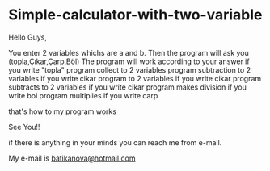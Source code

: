 # Simple-calculator-with-two-variable

Hello Guys,

You enter 2 variables whichs are a and b.
Then the program will ask you (topla,Çıkar,Çarp,Böl)
The program will work according to your answer
if you write "topla" program collect to 2 variables 
program subtraction to 2 variables if you write cikar
program  to 2 variables if you write cikar
program subtracts to 2 variables if you write cikar
program makes division if you write bol
program multiplies if you write carp 

that's how to my program works 

See You!!

if there is anything in your minds you can reach me from e-mail.

My e-mail is batikanova@hotmail.com
